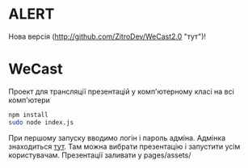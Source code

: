 # ALERT
Нова версія (http://github.com/ZitroDev/WeCast2.0 "тут")!



# WeCast
Проект для трансляції презентацій у комп'ютерному класі на всі комп'ютери
````bash
npm install
sudo node index.js
````
При першому запуску вводимо логін і пароль адміна.
Адмінка знаходиться [тут](http://localhost/admint "тут").
Там можна вибрати презентацію і запустити усім користувачам.
Презентації заливати у pages/assets/
